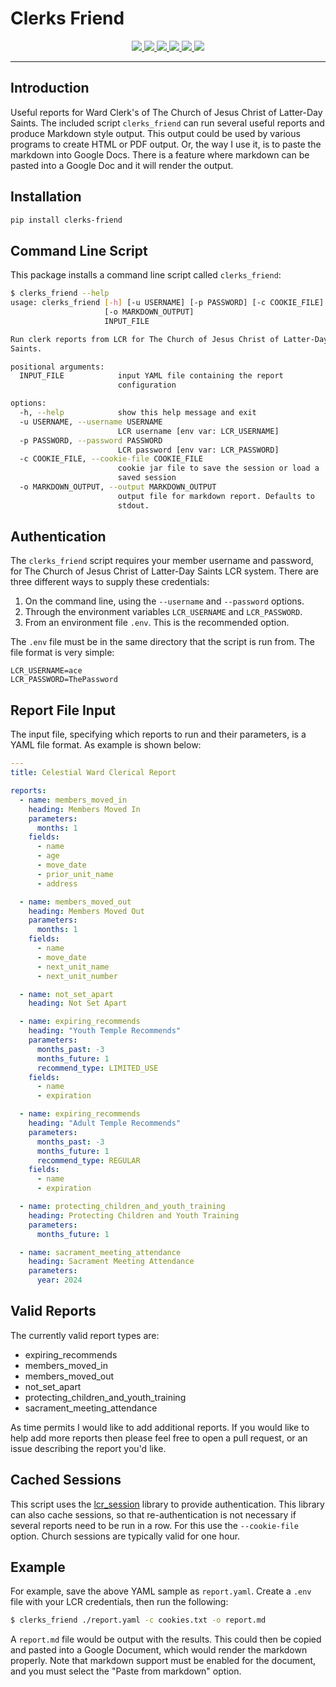# Clerks Friend

<p align="center">
    <a href="https://clerks-friend.readthedocs.io/en/stable/">
        <img src="https://img.shields.io/readthedocs/clerks-friend"/>
    </a>
    <a href="https://pypi.org/project/clerks-friend/">
        <img src="https://img.shields.io/pypi/v/clerks-friend"/>
    </a>
    <a href="https://pypi.org/project/clerks-friend/">
        <img src="https://img.shields.io/pypi/wheel/clerks-friend"/>
    </a>
    <a href="https://pypi.org/project/clerks-friend/">
        <img src="https://img.shields.io/pypi/pyversions/clerks-friend"/>
    </a>
    <a href="https://github.com/IsaacsLab42/clerks_friend/">
        <img src="https://img.shields.io/github/license/IsaacsLab42/clerks_friend"/>
    </a>
    <a href="https://black.readthedocs.io/en/stable/">
        <img src="https://img.shields.io/badge/code_style-black-black"/>
    </a>
</p>

---

## Introduction

Useful reports for Ward Clerk's of The Church of Jesus Christ of Latter-Day Saints. The
included script `clerks_friend` can run several useful reports and produce Markdown
style output. This output could be used by various programs to create HTML or PDF
output. Or, the way I use it, is to paste the markdown into Google Docs. There is a
feature where markdown can be pasted into a Google Doc and it will render the output.

## Installation

```bash
pip install clerks-friend
```

## Command Line Script

This package installs a command line script called `clerks_friend`:

```bash
$ clerks_friend --help
usage: clerks_friend [-h] [-u USERNAME] [-p PASSWORD] [-c COOKIE_FILE]
                     [-o MARKDOWN_OUTPUT]
                     INPUT_FILE

Run clerk reports from LCR for The Church of Jesus Christ of Latter-Day
Saints.

positional arguments:
  INPUT_FILE            input YAML file containing the report
                        configuration

options:
  -h, --help            show this help message and exit
  -u USERNAME, --username USERNAME
                        LCR username [env var: LCR_USERNAME]
  -p PASSWORD, --password PASSWORD
                        LCR password [env var: LCR_PASSWORD]
  -c COOKIE_FILE, --cookie-file COOKIE_FILE
                        cookie jar file to save the session or load a
                        saved session
  -o MARKDOWN_OUTPUT, --output MARKDOWN_OUTPUT
                        output file for markdown report. Defaults to
                        stdout.
```

## Authentication

The `clerks_friend` script requires your member username and password, for The Church of
Jesus Christ of Latter-Day Saints LCR system. There are three different ways to supply
these credentials:

1. On the command line, using the `--username` and `--password` options.
2. Through the environment variables `LCR_USERNAME` and `LCR_PASSWORD`.
3. From an environment file `.env`. This is the recommended option.

The `.env` file must be in the same directory that the script is run from. The file format is very simple:

```
LCR_USERNAME=ace
LCR_PASSWORD=ThePassword
```

## Report File Input

The input file, specifying which reports to run and their parameters, is a YAML file
format. As example is shown below:

```yaml
---
title: Celestial Ward Clerical Report

reports:
  - name: members_moved_in
    heading: Members Moved In
    parameters:
      months: 1
    fields:
      - name
      - age
      - move_date
      - prior_unit_name
      - address

  - name: members_moved_out
    heading: Members Moved Out
    parameters:
      months: 1
    fields:
      - name
      - move_date
      - next_unit_name
      - next_unit_number

  - name: not_set_apart
    heading: Not Set Apart

  - name: expiring_recommends
    heading: "Youth Temple Recommends"
    parameters:
      months_past: -3
      months_future: 1
      recommend_type: LIMITED_USE
    fields:
      - name
      - expiration

  - name: expiring_recommends
    heading: "Adult Temple Recommends"
    parameters:
      months_past: -3
      months_future: 1
      recommend_type: REGULAR
    fields:
      - name
      - expiration

  - name: protecting_children_and_youth_training
    heading: Protecting Children and Youth Training
    parameters:
      months_future: 1

  - name: sacrament_meeting_attendance
    heading: Sacrament Meeting Attendance
    parameters:
      year: 2024

```

## Valid Reports

The currently valid report types are:

* expiring_recommends
* members_moved_in
* members_moved_out
* not_set_apart
* protecting_children_and_youth_training
* sacrament_meeting_attendance

As time permits I would like to add additional reports. If you would like to help add
more reports then please feel free to open a pull request, or an issue describing the
report you'd like.


## Cached Sessions

This script uses the [lcr_session](https://github.com/IsaacsLab42/lcr_session) library
to provide authentication. This library can also cache sessions, so that
re-authentication is not necessary if several reports need to be run in a row. For this
use the `--cookie-file` option. Church sessions are typically valid for one hour.


## Example

For example, save the above YAML sample as `report.yaml`. Create a `.env` file with your
LCR credentials, then run the following:

```bash
$ clerks_friend ./report.yaml -c cookies.txt -o report.md
```

A `report.md` file would be output with the results. This could then be copied and
pasted into a Google Document, which would render the markdown properly. Note that
markdown support must be enabled for the document, and you must select the "Paste from
markdown" option.
